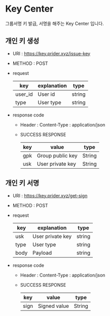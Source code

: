 # Key Center
그룹서명 키 발급, 서명을 해주는 Key Center 입니다.

## 개인 키 생성
- URI : https://key.prider.xyz/issue-key
- METHOD : POST
- request

    | key | explanation | type |
    |--- |--- |--- |
    | user_id | User id | string |
    | type | User type | string |
    
- response code
    - Header :
        Content-Type : application/json
    - SUCCESS RESPONSE
    
        | key | value | type |
        |--- |--- |--- |
        | gpk | Group public key | String |
        | usk | User private key | String |

## 개인 키 서명
- URI : https://key.prider.xyz/get-sign
- METHOD : POST
- request

    | key | explanation | type |
    |--- |--- |--- |
    | usk | User private key | string |
    | type | User type | string |
    | body | Payload | string |
    
- response code
    - Header :
        Content-Type : application/json
    - SUCCESS RESPONSE
    
        | key | value | type |
        |--- |--- |--- |
        | sign | Signed value | String |
